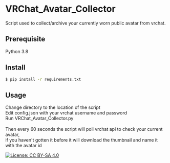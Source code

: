 # VRChat_Avatar_Collector
Script used to collect/archive your currently worn public avatar from vrchat.

## Prerequisite
Python 3.8

## Install
```bash
$ pip install -r requirements.txt
```
## Usage
Change directory to the location of the script<br>
Edit config.json with your vrchat username and password<br>
Run VRChat_Avatar_Collector.py<br>
<br>
Then every 60 seconds the script will poll vrchat api to check your current avatar,<br>
if you haven't gotten it before it will download the thumbnail and name it with the avatar id<br>

[![License: CC BY-SA 4.0](https://img.shields.io/badge/License-CC%20BY--SA%204.0-lightgrey.svg)](https://creativecommons.org/licenses/by-sa/4.0/)
